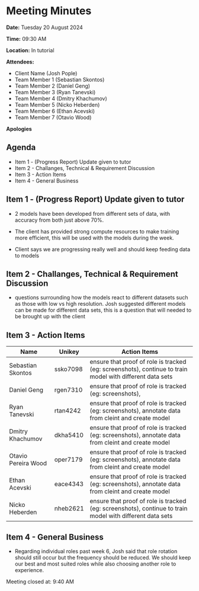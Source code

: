 # Meeting Minutes

**Date:** Tuesday 20 August 2024

**Time:** 09:30 AM

**Location:** In tutorial

**Attendees:**

* Client Name (Josh Pople)
* Team Member 1 (Sebastian Skontos)
* Team Member 2 (Daniel Geng)
* Team Member 3 (Ryan Tanevski)
* Team Member 4 (Dmitry Khachumov)
* Team Member 5 (Nicko Heberden)
* Team Member 6 (Ethan Acevski)
* Team Member 7 (Otavio Wood)

**Apologies**

## Agenda

* Item 1 - (Progress Report) Update given to tutor
* Item 2 - Challanges, Technical & Requirement Discussion
* Item 3 - Action Items
* Item 4 - General Business

## Item 1 - (Progress Report) Update given to tutor

* 2 models have been developed from different sets of data, with accuracy from both just above 70%.

* The client has provided strong compute resources to make training more efficient, this will be used with the models during the week.

* Client says we are progressing really well and should keep feeding data to models

## Item 2 - Challanges, Technical & Requirement Discussion

* questions surrounding how the models react to different datasets such as those with low vs high resolution. Josh suggested different models can be made for different data sets, this is a question that will needed to be brought up with the client



## Item 3 - Action Items

| Name | Unikey | Action Items |
|--|--|--|
| Sebastian Skontos | ssko7098 | ensure that proof of role is tracked (eg: screenshots), continue to train model with different data sets |
| Daniel Geng | rgen7310 | ensure that proof of role is tracked (eg: screenshots),  |
| Ryan Tanevski | rtan4242 | ensure that proof of role is tracked (eg: screenshots), annotate data from cleint and create model |
| Dmitry Khachumov | dkha5410 | ensure that proof of role is tracked (eg: screenshots), annotate data from cleint and create model |
| Otavio Pereira Wood | oper7179 | ensure that proof of role is tracked (eg: screenshots), annotate data from cleint and create model |
| Ethan Acevski | eace4343 | ensure that proof of role is tracked (eg: screenshots), annotate data from cleint and create model |
| Nicko Heberden | nheb2621 | ensure that proof of role is tracked (eg: screenshots), continue to train model with different data sets |

## Item 4 - General Business

* Regarding individual roles past week 6, Josh said that role rotation should still occur but the frequency should be reduced. We should keep our best and most suited roles while also choosing another role to experience.

Meeting closed at:  9:40 AM
